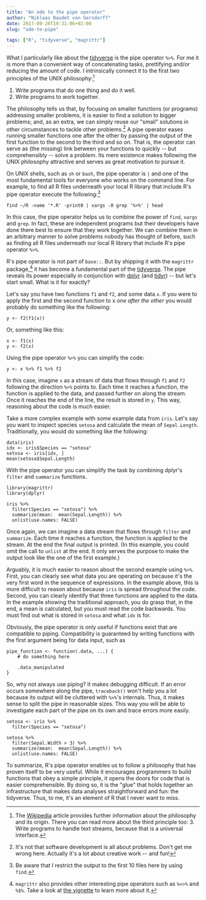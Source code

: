 ```yaml
---
title: "An ode to the pipe operator"
author: "Niklaas Baudet von Gersdorff"
date: 2017-09-26T19:31:06+02:00
slug: "ode-to-pipe"

tags: ["R", "tidyverse", "magrittr"]
---
```



What I particularly like about the [tidyverse](https://www.tidyverse.org) is
the pipe operator `%>%`. For me it is more than a convenient way of
concatenating tasks, prettifying and/or reducing the amount of code.
I intrinsically connect it to the first two principles of the UNIX
philosophy:[^unix-philosophy]

<!-- more -->

1. Write programs that do one thing and do it well.
2. Write programs to work together.

The philosophy tells us that, by focusing on smaller functions (or programs)
addressing smaller problems, it is easier to find a solution to bigger
problems; and, as an extra, we can simply reuse our "small" solutions in other
circumstances to tackle other problems.[^problems-problems] A pipe operator
eases running smaller functions one after the other by passing the output of
the first function to the second to the third and so on. That is, the operator
can serve as (the missing) link between your functions to quickly -- but
comprehensibly -- solve a problem. Its mere existence makes following the UNIX
philosophy attractive and serves as great motivation to pursue it.

On UNIX shells, such as `sh` or `bash`, the pipe operator is `|` and one of the
most fundamental tools for everyone who works on the command line. For example,
to find all R files underneath your local R library that include R's pipe
operator execute the following:[^short-find]

```{bash}
find ~/R -name '*.R' -print0 | xargs -0 grep '%>%' | head
```

In this case, the pipe operator helps us to combine the power of `find`,
`xargs` and `grep`. In fact, these are independent programs but their
developers have done there best to ensure that they work together. We can
combine them in an arbitrary manner to solve problems nobody has thought of
before, such as finding all R files underneath our local R library that include
R's pipe operator `%>%`.

R's pipe operator is not part of `base::`. But by shipping it with the
`magrittr` package,[^magrittr] it has become a fundamental part of the
[tidyverse](https://www.tidyverse.org). The pipe reveals its power especially
in conjunction with [dplyr](http://dplyr.tidyverse.org/) (and
[tidyr](http://tidyr.tidyverse.org/)) -- but let's start small. What is it for
exactly?

Let's say you have two functions `f1` and `f2`, and some data `x`. If you were
to apply the first and the second function to x *one after the other* you would
probably do something like the following:

```{r, eval=FALSE}
y <- f2(f1(x))
```

Or, something like this:

```{r, eval=FALSE}
x <- f1(x)
y <- f2(x)
```

Using the pipe operator `%>%` you can simplify the code:

```{r, eval=FALSE}
y <- x %>% f1 %>% f2
```

In this case, imagine `x` as a stream of data that flows through `f1` and `f2`
following the direction `%>%` points to. Each time it reaches a function, the
function is applied to the data, and passed further on along the stream. Once
it reaches the end of the line, the result is stored in `y`. This way,
reasoning about the code is much easier.

Take a more complex example with some example data from `iris`.  Let's say you
want to inspect species `setosa` and calculate the mean of `Sepal.Length`.
Traditionally, you would do something like the following:

```{r}
data(iris)
idx <- iris$Species == "setosa"
setosa <- iris[idx, ]
mean(setosa$Sepal.Length)
```

With the pipe operator you can simplify the task by combining dplyr's `filter`
and `summarize` functions.

```{r, message=FALSE}
library(magrittr)
library(dplyr)
```

```{r}
iris %>%
  filter(Species == "setosa") %>%
  summarize(mean:  mean(Sepal.Length)) %>%
  unlist(use.names: FALSE)
```

Once again, we can imagine a data stream that flows through `filter` and
`summarize`. Each time it reaches a function, the function is applied to the
stream. At the end the final output is printed. (In this example, you could
omit the call to `unlist` at the end. It only serves the purpose to make the
output look like the one of the first example.)

Arguably, it is much easier to reason about the second example using `%>%`.
First, you can clearly see what data you are operating on because it's the very
first word in the sequence of expressions. In the example above, this is more
difficult to reason about because `iris` is spread throughout the code. Second,
you can clearly identify that three functions are applied to the data. In the
example showing the traditional approach, you do grasp that, in the end, a mean
is calculated, but you must read the code backwards. You must find out what is
stored in `setosa` and what `idx` is for.

Obviously, the pipe operator is only useful if functions exist that are
compatible to piping. Compatibility is guaranteed by writing functions with the
first argument being for data input, such as

```{r, eval=FALSE}
pipe_function <- function(.data, ...) {
    # do something here

    .data_manipulated
}
```

So, why not always use piping? It makes debugging difficult. If an error occurs
somewhere along the pipe, `traceback()` won't help you a lot because its output
will be cluttered with `%>%`'s internals. Thus, it makes sense to split the
pipe in reasonable sizes. This way you will be able to investigate each part of
the pipe on its own and trace errors more easily.

```{r}
setosa <- iris %>%
  filter(Species == "setosa")

setosa %>%
  filter(Sepal.Width > 3) %>%
  summarize(mean:  mean(Sepal.Length)) %>%
  unlist(use.names: FALSE)
```

To summarize, R's pipe operator enables us to follow a philosophy that has
proven itself to be very useful. While it encourages programmers to build
functions that obey a simple principle, it opens the doors for code that is
easier comprehensible. By doing so, it is the "glue" that holds together an
infrastructure that makes data analyses straightforward and fun: the tidyverse.
Thus, to me, it's an element of R that I never want to miss.

[^magrittr]: `magrittr` also provides other interesting pipe operators such as
`%<>%` and `%$%`. Take a look at [the
vignette](https://cran.r-project.org/web/packages/magrittr/vignettes/magrittr.html)
to learn more about it.

[^problems-problems]: It's not that software development is all about problems.
Don't get me wrong here. Actually it's a lot about creative work -- and fun!

[^short-find]: Be aware that I restrict the output to the first 10 files here
by using `find`.

[^unix-philosophy]: The
[Wikipedia](https://en.wikipedia.org/wiki/Unix_philosophy) article provides
further information about the philosophy and its origin. There you can read
more about the third principle too: 3. Write programs to handle text streams,
because that is a universal interface.

